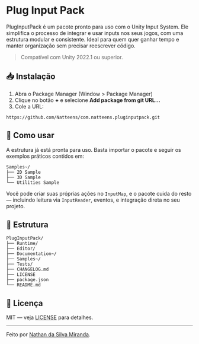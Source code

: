 # Plug Input Pack

PlugInputPack é um pacote pronto para uso com o Unity Input System. Ele simplifica o processo de integrar e usar inputs nos seus jogos, com uma estrutura modular e consistente. Ideal para quem quer ganhar tempo e manter organização sem precisar reescrever código.

> Compatível com Unity 2022.1 ou superior.

## 📥 Instalação

1. Abra o Package Manager (Window > Package Manager)
2. Clique no botão **+** e selecione **Add package from git URL...**
3. Cole a URL:

```
https://github.com/Natteens/com.natteens.pluginputpack.git
```

## 🚀 Como usar

A estrutura já está pronta para uso. Basta importar o pacote e seguir os exemplos práticos contidos em:

```
Samples~/
├── 2D Sample
├── 3D Sample
└── Utilities Sample
```

Você pode criar suas próprias ações no `InputMap`, e o pacote cuida do resto — incluindo leitura via `InputReader`, eventos, e integração direta no seu projeto.

## 📁 Estrutura

```
PlugInputPack/
├── Runtime/
├── Editor/
├── Documentation~/
├── Samples~/
├── Tests/
├── CHANGELOG.md
├── LICENSE
├── package.json
└── README.md
```

## 📄 Licença

MIT — veja [LICENSE](./LICENSE) para detalhes.

---

Feito por [Nathan da Silva Miranda](https://github.com/Natteens).
